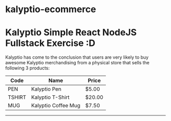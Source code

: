 # kalyptio-ecommerce

# Kalyptio Simple React NodeJS Fullstack Exercise :D

Kalyptio has come to the conclusion that users are very likely to buy awesome Kalyptio merchandising from a physical store that sells the following 3 products:

| Code         | Name              |  Price |
| --- | --- | --- |
|PEN          | Kalyptio Pen          |   $5.00 |
|TSHIRT       | Kalyptio T-Shirt      |  $20.00 |
| MUG          | Kalyptio Coffee Mug   |   $7.50 |

---

